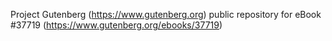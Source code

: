 Project Gutenberg (https://www.gutenberg.org) public repository for eBook #37719 (https://www.gutenberg.org/ebooks/37719)
